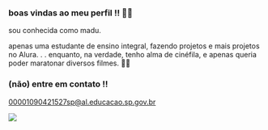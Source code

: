 ### boas vindas ao meu perfil !! 💜🌠
sou conhecida como madu.

apenas uma estudante de ensino integral,
fazendo projetos e mais projetos no Alura. . .
enquanto, na verdade, tenho alma de cinéfila,
e apenas queria poder maratonar diversos filmes.
💜🌠

### (não) entre em contato !!
00001090421527sp@al.educacao.sp.gov.br

![](https://media.tenor.com/vHPVTYJfMH8AAAAi/galaxy-cosmic-girl.gif)
